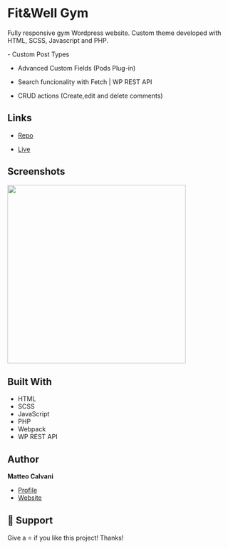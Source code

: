 # Fit&Well Gym

<p>Fully responsive gym Wordpress website. Custom theme developed with HTML, SCSS, Javascript and PHP.</p>
<p>
- Custom Post Types

- Advanced Custom Fields (Pods Plug-in)

- Search funcionality with Fetch | WP REST API

- CRUD actions (Create,edit and delete comments)
</p>

## Links

- [Repo](https://github.com/1987mat/FitWellGym 'Repo')

- [Live](https://www.fitwellgym.com 'Live View')

## Screenshots

<img src="https://user-images.githubusercontent.com/64235918/198388073-8cba0f51-13e3-49ca-85a6-7848125c13d0.png" width="400"/>

## Built With

- HTML
- SCSS
- JavaScript
- PHP
- Webpack
- WP REST API

## Author

**Matteo Calvani**

- [Profile](https://github.com/1987mat 'Matteo Calvani')
- [Website](https://1987mat.github.io/Portfolio_Site 'Welcome')

## 🤝 Support

Give a ⭐️ if you like this project! Thanks!

